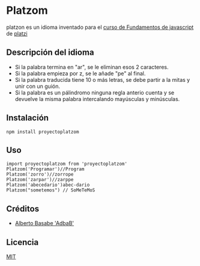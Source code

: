 # Platzom
 platzon es un idioma inventado para el [curso de Fundamentos de javascript](https://platzi.com/js) de [platzi](https://platzi.com)

 ## Descripción del idioma
 - Si la palabra termina en "ar", se le eliminan esos 2 caracteres.
 - Si la palabra empieza por z, se le añade "pe" al final.
 - Si la palabra traducida tiene 10 o más letras, se debe partir a la mitas y unir con un guión.
 - Si la palabra es un pálindromo ninguna regla anterio cuenta y se devuelve la misma palabra intercalando mayúsculas y minúsculas.

 ## Instalación
 ```
 npm install proyectoplatzom
 ```
 ## Uso

```
import proyectoplatzom from 'proyectoplatzom'
Platzom('Programar')//Program
Platzom('zorro')//zorrope
Platzom('zarpar')//zarppe
Platzom('abecedario')abec-dario
Platzom("sometemos") // SoMeTeMoS
```
## Créditos

 - [Alberto Basabe 'AdbaB'](https://twitter.com/AlbertoBasabe4)

## Licencia
[MIT](https://opensource.org/licenses/MIT)
